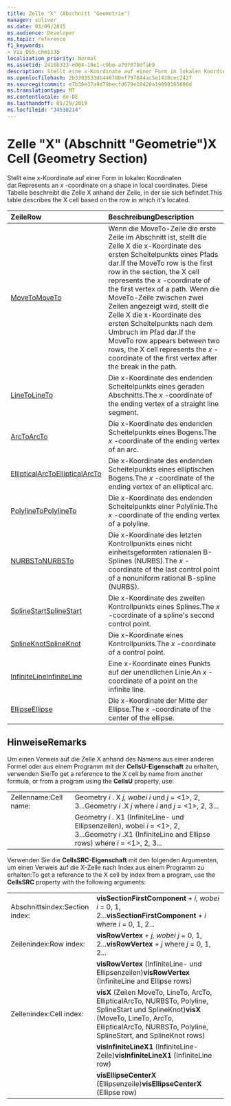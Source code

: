 ```yaml
---
title: Zelle "X" (Abschnitt "Geometrie")
manager: soliver
ms.date: 03/09/2015
ms.audience: Developer
ms.topic: reference
f1_keywords:
- Vis_DSS.chm1135
localization_priority: Normal
ms.assetid: 2416b323-e084-18e1-c9be-a797078dfab9
description: Stellt eine x-Koordinate auf einer Form in lokalen Koordinaten dar. Diese Tabelle beschreibt die Zelle X anhand der Zeile, in der sie sich befindet.
ms.openlocfilehash: 2b3303533db446780ef797844ac5e1438cec242f
ms.sourcegitcommit: e7b38e37a9d79becfd679e10420a19890165606d
ms.translationtype: MT
ms.contentlocale: de-DE
ms.lasthandoff: 05/29/2019
ms.locfileid: "34538214"
---
```

# <a name="x-cell-geometry-section"></a><span data-ttu-id="42376-104">Zelle "X" (Abschnitt "Geometrie")</span><span class="sxs-lookup"><span data-stu-id="42376-104">X Cell (Geometry Section)</span></span>

<span data-ttu-id="42376-105">Stellt  eine x-Koordinate auf einer Form in lokalen Koordinaten dar.</span><span class="sxs-lookup"><span data-stu-id="42376-105">Represents an  *x*  -coordinate on a shape in local coordinates.</span></span> <span data-ttu-id="42376-106">Diese Tabelle beschreibt die Zelle X anhand der Zeile, in der sie sich befindet.</span><span class="sxs-lookup"><span data-stu-id="42376-106">This table describes the X cell based on the row in which it's located.</span></span> 
  
|<span data-ttu-id="42376-107">Zeile</span><span class="sxs-lookup"><span data-stu-id="42376-107">Row</span></span>|<span data-ttu-id="42376-108">Beschreibung</span><span class="sxs-lookup"><span data-stu-id="42376-108">Description</span></span>|
|:-----|:-----|
|[<span data-ttu-id="42376-109">MoveTo</span><span class="sxs-lookup"><span data-stu-id="42376-109">MoveTo</span></span>](moveto-row-geometry-section.md) <br/> | <span data-ttu-id="42376-110">Wenn die MoveTo-Zeile die erste Zeile im Abschnitt  ist, stellt die Zelle X die x-Koordinate des ersten Scheitelpunkts eines Pfads dar.</span><span class="sxs-lookup"><span data-stu-id="42376-110">If the MoveTo row is the first row in the section, the X cell represents the  *x*  -coordinate of the first vertex of a path.</span></span> <span data-ttu-id="42376-111">Wenn die MoveTo-Zeile zwischen zwei Zeilen  angezeigt wird, stellt die Zelle X die x-Koordinate des ersten Scheitelpunkts nach dem Umbruch im Pfad dar.</span><span class="sxs-lookup"><span data-stu-id="42376-111">If the MoveTo row appears between two rows, the X cell represents the  *x*  -coordinate of the first vertex after the break in the path.</span></span>  <br/> |
|[<span data-ttu-id="42376-112">LineTo</span><span class="sxs-lookup"><span data-stu-id="42376-112">LineTo</span></span>](lineto-row-geometry-section.md) <br/> | <span data-ttu-id="42376-113">Die  x-Koordinate des endenden Scheitelpunkts eines geraden Abschnitts.</span><span class="sxs-lookup"><span data-stu-id="42376-113">The  *x*  -coordinate of the ending vertex of a straight line segment.</span></span>  <br/> |
|[<span data-ttu-id="42376-114">ArcTo</span><span class="sxs-lookup"><span data-stu-id="42376-114">ArcTo</span></span>](arcto-row-geometry-section.md) <br/> | <span data-ttu-id="42376-115">Die  x-Koordinate des endenden Scheitelpunkts eines Bogens.</span><span class="sxs-lookup"><span data-stu-id="42376-115">The  *x*  -coordinate of the ending vertex of an arc.</span></span>  <br/> |
|[<span data-ttu-id="42376-116">EllipticalArcTo</span><span class="sxs-lookup"><span data-stu-id="42376-116">EllipticalArcTo</span></span>](ellipticalarcto-row-geometry-section.md) <br/> | <span data-ttu-id="42376-117">Die  x-Koordinate des endenden Scheitelpunkts eines elliptischen Bogens.</span><span class="sxs-lookup"><span data-stu-id="42376-117">The  *x*  -coordinate of the ending vertex of an elliptical arc.</span></span>  <br/> |
|[<span data-ttu-id="42376-118">PolylineTo</span><span class="sxs-lookup"><span data-stu-id="42376-118">PolylineTo</span></span>](polylineto-row-geometry-section.md) <br/> | <span data-ttu-id="42376-119">Die  x-Koordinate des endenden Scheitelpunkts einer Polylinie.</span><span class="sxs-lookup"><span data-stu-id="42376-119">The  *x*  -coordinate of the ending vertex of a polyline.</span></span>  <br/> |
|[<span data-ttu-id="42376-120">NURBSTo</span><span class="sxs-lookup"><span data-stu-id="42376-120">NURBSTo</span></span>](nurbsto-row-geometry-section.md) <br/> | <span data-ttu-id="42376-121">Die  x-Koordinate des letzten Kontrollpunkts eines nicht einheitsgeformten rationalen B-Splines (NURBS).</span><span class="sxs-lookup"><span data-stu-id="42376-121">The  *x*  -coordinate of the last control point of a nonuniform rational B-spline (NURBS).</span></span>  <br/> |
|[<span data-ttu-id="42376-122">SplineStart</span><span class="sxs-lookup"><span data-stu-id="42376-122">SplineStart</span></span>](splinestart-row-geometry-section.md) <br/> | <span data-ttu-id="42376-123">Die  x-Koordinate des zweiten Kontrollpunkts eines Splines.</span><span class="sxs-lookup"><span data-stu-id="42376-123">The  *x*  -coordinate of a spline's second control point.</span></span>  <br/> |
|[<span data-ttu-id="42376-124">SplineKnot</span><span class="sxs-lookup"><span data-stu-id="42376-124">SplineKnot</span></span>](splineknot-row-geometry-section.md) <br/> | <span data-ttu-id="42376-125">Die  x-Koordinate eines Kontrollpunkts.</span><span class="sxs-lookup"><span data-stu-id="42376-125">The  *x*  -coordinate of a control point.</span></span>  <br/> |
|[<span data-ttu-id="42376-126">InfiniteLine</span><span class="sxs-lookup"><span data-stu-id="42376-126">InfiniteLine</span></span>](infiniteline-row-geometry-section.md) <br/> | <span data-ttu-id="42376-127">Eine  x-Koordinate eines Punkts auf der unendlichen Linie.</span><span class="sxs-lookup"><span data-stu-id="42376-127">An  *x*  -coordinate of a point on the infinite line.</span></span>  <br/> |
|[<span data-ttu-id="42376-128">Ellipse</span><span class="sxs-lookup"><span data-stu-id="42376-128">Ellipse</span></span>](ellipse-row-geometry-section.md) <br/> | <span data-ttu-id="42376-129">Die  x-Koordinate der Mitte der Ellipse.</span><span class="sxs-lookup"><span data-stu-id="42376-129">The  *x*  -coordinate of the center of the ellipse.</span></span>  <br/> |
   
## <a name="remarks"></a><span data-ttu-id="42376-130">Hinweise</span><span class="sxs-lookup"><span data-stu-id="42376-130">Remarks</span></span>

<span data-ttu-id="42376-131">Um einen Verweis auf die Zelle X anhand des Namens aus einer anderen Formel oder aus einem Programm mit der **CellsU-Eigenschaft** zu erhalten, verwenden Sie:</span><span class="sxs-lookup"><span data-stu-id="42376-131">To get a reference to the X cell by name from another formula, or from a program using the **CellsU** property, use:</span></span> 
  
|||
|:-----|:-----|
| <span data-ttu-id="42376-132">Zellenname:</span><span class="sxs-lookup"><span data-stu-id="42376-132">Cell name:</span></span>  <br/> | <span data-ttu-id="42376-133">Geometry  *i*  . X  *j,*            *wobei i*  und  *j*  = <1>, 2, 3...</span><span class="sxs-lookup"><span data-stu-id="42376-133">Geometry  *i*  .X  *j*            where  *i*  and  *j*  = <1>, 2, 3...</span></span>  <br/> |
|| <span data-ttu-id="42376-134">Geometry  *i*  . X1 (InfiniteLine- und Ellipsenzeilen), wobei  *i*  = <1>, 2, 3...</span><span class="sxs-lookup"><span data-stu-id="42376-134">Geometry  *i*  .X1 (InfiniteLine and Ellipse rows)            where  *i*  = <1>, 2, 3...</span></span>  <br/> |
   
<span data-ttu-id="42376-135">Verwenden Sie die **CellsSRC-Eigenschaft** mit den folgenden Argumenten, um einen Verweis auf die X-Zelle nach Index aus einem Programm zu erhalten:</span><span class="sxs-lookup"><span data-stu-id="42376-135">To get a reference to the X cell by index from a program, use the **CellsSRC** property with the following arguments:</span></span> 
  
|||
|:-----|:-----|
| <span data-ttu-id="42376-136">Abschnittsindex:</span><span class="sxs-lookup"><span data-stu-id="42376-136">Section index:</span></span>  <br/> |<span data-ttu-id="42376-137">**visSectionFirstComponent**  +   *i,* *wobei i* = 0, 1, 2...</span><span class="sxs-lookup"><span data-stu-id="42376-137">**visSectionFirstComponent** +  *i*            where  *i*  = 0, 1, 2...</span></span>  <br/> |
| <span data-ttu-id="42376-138">Zeilenindex:</span><span class="sxs-lookup"><span data-stu-id="42376-138">Row index:</span></span>  <br/> |<span data-ttu-id="42376-139">**visRowVertex**  +   *j,* *wobei j* = 0, 1, 2...</span><span class="sxs-lookup"><span data-stu-id="42376-139">**visRowVertex** +  *j*            where  *j*  = 0, 1, 2...</span></span>  <br/> |
||<span data-ttu-id="42376-140">**visRowVertex** (InfiniteLine- und Ellipsenzeilen)</span><span class="sxs-lookup"><span data-stu-id="42376-140">**visRowVertex** (InfiniteLine and Ellipse rows)</span></span>  <br/> |
| <span data-ttu-id="42376-141">Zellenindex:</span><span class="sxs-lookup"><span data-stu-id="42376-141">Cell index:</span></span>  <br/> |<span data-ttu-id="42376-142">**visX** (Zeilen MoveTo, LineTo, ArcTo, EllipticalArcTo, NURBSTo, Polyline, SplineStart und SplineKnot)</span><span class="sxs-lookup"><span data-stu-id="42376-142">**visX** (MoveTo, LineTo, ArcTo, EllipticalArcTo, NURBSTo, Polyline, SplineStart, and SplineKnot rows)</span></span>  <br/> |
||<span data-ttu-id="42376-143">**visInfiniteLineX1** (InfiniteLine-Zeile)</span><span class="sxs-lookup"><span data-stu-id="42376-143">**visInfiniteLineX1** (InfiniteLine row)</span></span>  <br/> |
||<span data-ttu-id="42376-144">**visEllipseCenterX** (Ellipsenzeile)</span><span class="sxs-lookup"><span data-stu-id="42376-144">**visEllipseCenterX** (Ellipse row)</span></span>  <br/> |
   

